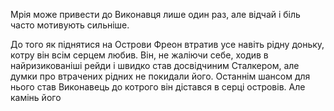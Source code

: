 Мрія може привести до Виконавця лише один раз, але відчай і біль часто мотивують сильніше.

До того як піднятися на Острови Фреон втратив усе навіть рідну доньку, котру він всім серцем любив. Він, не жаліючи себе, ходив в найризикованіші рейди і швидко став досвідчиним Сталкером, але думки про втрачених рідних не покидали його.
Останнім шансом для нього став Виконавець до котрого він дістався в серці островів. Але камінь його 